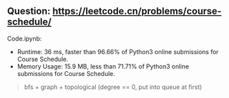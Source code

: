 ## Question: https://leetcode.cn/problems/course-schedule/

Code.ipynb:
* Runtime: 36 ms, faster than 96.66% of Python3 online submissions for Course Schedule.
* Memory Usage: 15.9 MB, less than 71.71% of Python3 online submissions for Course Schedule.
> bfs + graph + topological (degree == 0, put into queue at first)
